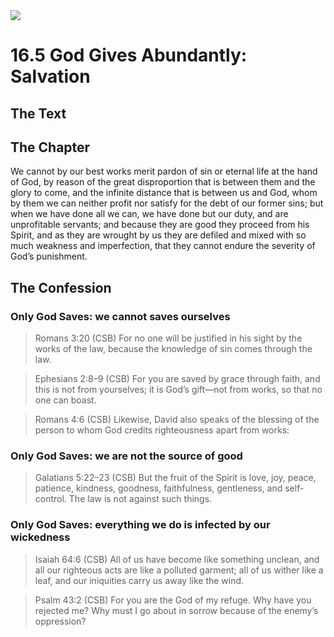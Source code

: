 <img class="intro-right" src="/images/art-1689.png">

# 16.5 God Gives Abundantly: Salvation

## The Text

## The Chapter

We cannot by our best works merit pardon of sin or eternal life at the hand of God, by reason of the great disproportion that is between them and the glory to come, and the infinite distance that is between us and God, whom by them we can neither profit nor satisfy for the debt of our former sins; but when we have done all we can, we have done but our duty, and are unprofitable servants; and because they are good they proceed from his Spirit, and as they are wrought by us they are defiled and mixed with so much weakness and imperfection, that they cannot endure the severity of God’s punishment.

## The Confession

### Only God Saves: we cannot saves ourselves

>Romans 3:20 (CSB) For no one will be justified in his sight by the works of the law, because the knowledge of sin comes through the law.

>Ephesians 2:8–9 (CSB) For you are saved by grace through faith, and this is not from yourselves; it is God’s gift—not from works, so that no one can boast.

>Romans 4:6 (CSB) Likewise, David also speaks of the blessing of the person to whom God credits righteousness apart from works:

### Only God Saves: we are not the source of good

>Galatians 5:22–23 (CSB) But the fruit of the Spirit is love, joy, peace, patience, kindness, goodness, faithfulness, gentleness, and self-control. The law is not against such things.

### Only God Saves: everything we do is infected by our wickedness

>Isaiah 64:6 (CSB) All of us have become like something unclean, and all our righteous acts are like a polluted garment; all of us wither like a leaf, and our iniquities carry us away like the wind.

>Psalm 43:2 (CSB) For you are the God of my refuge. Why have you rejected me? Why must I go about in sorrow because of the enemy’s oppression?
